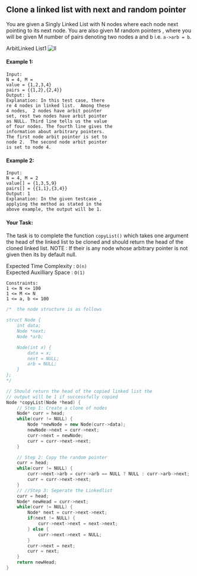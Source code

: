 ## Clone a linked list with next and random pointer

You are given a Singly Linked List with N nodes where each node next pointing to its next node. You are also given M random pointers , where you will be given M number of pairs denoting two nodes a and b i.e. `a->arb = b`.

ArbitLinked List1
![ll](https://contribute.geeksforgeeks.org/wp-content/uploads/clone.jpg)

#### Example 1:

```
Input:
N = 4, M =
value = {1,2,3,4}
pairs = {{1,2},{2,4}}
Output: 1
Explanation: In this test case, there
re 4 nodes in linked list.  Among these
4 nodes,  2 nodes have arbit pointer
set, rest two nodes have arbit pointer
as NULL. Third line tells us the value
of four nodes. The fourth line gives the
information about arbitrary pointers.
The first node arbit pointer is set to
node 2.  The second node arbit pointer
is set to node 4.
```

#### Example 2:

```
Input:
N = 4, M = 2
value[] = {1,3,5,9}
pairs[] = {{1,1},{3,4}}
Output: 1
Explanation: In the given testcase ,
applying the method as stated in the
above example, the output will be 1.
```

#### Your Task:

The task is to complete the function `copyList()` which takes one argument the head of the linked list to be cloned and should return the head of the cloned linked list.
NOTE : If their is any node whose arbitrary pointer is not given then its by default null.

Expected Time Complexity : `O(n)`  
Expected Auxilliary Space : `O(1)`

```
Constraints:
1 <= N <= 100
1 <= M <= N
1 <= a, b <= 100
```

```c++
/*  the node structure is as follows

struct Node {
    int data;
    Node *next;
    Node *arb;

    Node(int x) {
        data = x;
        next = NULL;
        arb = NULL;
    }
};
*/

// Should return the head of the copied linked list the
// output will be 1 if successfully copied
Node *copyList(Node *head) {
    // Step 1: Create a clone of nodes
    Node* curr = head;
    while(curr != NULL) {
        Node *newNode = new Node(curr->data);
        newNode->next = curr->next;
        curr->next = newNode;
        curr = curr->next->next;
    }

    // Step 2: Copy the random pointer
    curr = head;
    while(curr != NULL) {
        curr->next->arb = curr->arb == NULL ? NULL : curr->arb->next;
        curr = curr->next->next;
    }
    // //Step 3: Seperate the Linkedlist
    curr = head;
    Node* newHead = curr->next;
    while(curr != NULL) {
        Node* next = curr->next->next;
        if(next != NULL) {
            curr->next->next = next->next;
        } else {
            curr->next->next = NULL;
        }
        curr->next = next;
        curr = next;
    }
    return newHead;
}
```
